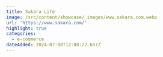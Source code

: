 ```yaml
---
title: Sakara Life
image: /src/content/showcase/_images/www.sakara.com.webp
url: 'https://www.sakara.com/'
highlight: true
categories:
  - e-commerce
dateAdded: 2024-07-08T12:08:22.667Z
---
```


